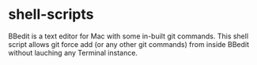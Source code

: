 # shell-scripts

BBedit is a text editor for Mac with some in-built git commands.
This shell script allows git force add (or any other git commands) from inside BBedit without lauching any Terminal instance.
